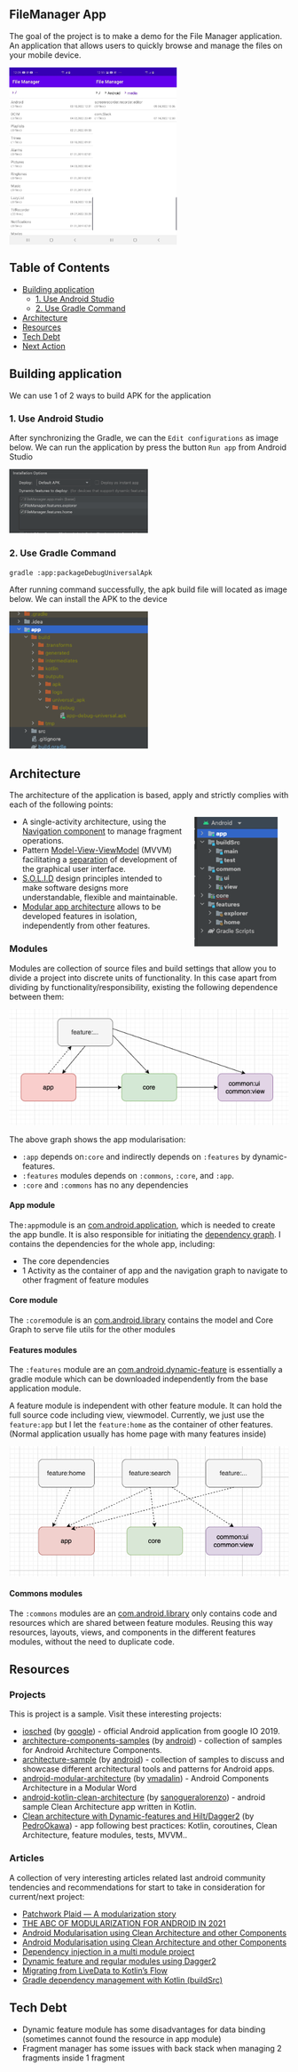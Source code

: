 ## FileManager App

The goal of the project is to make a demo for the File Manager application. An application that allows users to quickly browse and manage the files on your mobile device.

<div style="display:flex;">
<img alt="Screen shot" src="screenshots/list1.jpg" width="30%">
<img alt="Screen shot" src="screenshots/list2.jpg" width="30%">
</div>

## Table of Contents

- [Building application](#building-application)
    - [1. Use Android Studio](#1-use-android-studioa-nameandroid_studioa)
    - [2. Use Gradle Command](#2-use-gradle-commanda-namegradle_commanda)
- [Architecture](#architecture)
- [Resources](#resources)
- [Tech Debt](#tech-debt)
- [Next Action](#next-action)

## Building application

We can use 1 of 2 ways to build APK for the application

### 1. Use Android Studio<a name="android_studio"></a>
After synchronizing the Gradle, we can the `Edit configurations` as image below. We can run the application by press the button `Run app` from Android Studio

<img src="screenshots/build_android_studio.png" width="250" >

### 2. Use Gradle Command<a name="gradle_command"></a>

```
gradle :app:packageDebugUniversalApk
```
After running command successfully, the apk build file will located as image below. We can install the APK to the device

<img src="screenshots/build_gradle.png" width="250">

## Architecture

The architecture of the application is based, apply and strictly complies with each of the following points:

<img src="screenshots/project_structure.png" width="150" align="right" hspace="20">

-   A single-activity architecture, using the [Navigation component](https://developer.android.com/guide/navigation/navigation-getting-started) to manage fragment operations.
-   Pattern [Model-View-ViewModel](https://en.wikipedia.org/wiki/Model%E2%80%93view%E2%80%93viewmodel) (MVVM) facilitating a [separation](https://en.wikipedia.org/wiki/Separation_of_concerns) of development of the graphical user interface.
-   [S.O.L.I.D](https://en.wikipedia.org/wiki/SOLID) design principles intended to make software designs more understandable, flexible and maintainable.
-   [Modular app architecture](https://proandroiddev.com/build-a-modular-android-app-architecture-25342d99de82) allows to be developed features in isolation, independently from other features.

### Modules

Modules are collection of source files and build settings that allow you to divide a project into discrete units of functionality. In this case apart from dividing by functionality/responsibility, existing the following dependence between them:

<p align="center">
 <img src="screenshots/architecture_dependencies.png">
</p>

The above graph shows the app modularisation:
- `:app` depends on`:core` and indirectly depends on `:features` by dynamic-features.
- `:features` modules depends on `:commons`, `:core`, and `:app`.
- `:core` and `:commons` has no any dependencies

#### App module

The`:app`module is an [com.android.application](https://developer.android.com/studio/build/), which is needed to create the app bundle. It is also responsible for initiating the [dependency graph](https://github.com/google/dagger).
I contains the dependencies for the whole app, including: 
- The core dependencies
- 1 Activity as the container of app and the navigation graph to navigate to other fragment of feature modules

#### Core module

The `:core`module is an [com.android.library](https://developer.android.com/studio/projects/android-library) contains the model and Core Graph to serve file utils for the other modules

#### Features modules

The `:features` module are an [com.android.dynamic-feature](https://developer.android.com/studio/projects/dynamic-delivery) is essentially a gradle module which can be downloaded independently from the base application module. 

A feature module is independent with other feature module. It can hold the full source code including view, viewmodel.
Currently, we just use the `feature:app` but I let the `feature:home` as the container of other features. (Normal application usually has home page with many features inside)

<p align="center">
 <img src="screenshots/feature_dependencies.png">
</p>

#### Commons modules

The `:commons` modules are an [com.android.library](https://developer.android.com/studio/projects/android-library) only contains code and resources which are shared between feature modules. Reusing this way resources, layouts, views, and components in the different features modules, without the need to duplicate code.

## Resources

### Projects

This is project is a sample. Visit these interesting projects:

- [iosched](https://github.com/google/iosched) (by [google](https://github.com/google)) - official Android application from google IO 2019.
- [architecture-components-samples](https://github.com/android/architecture-components-samples) (by [android](https://github.com/android)) - collection of samples for Android Architecture Components.
- [architecture-sample](https://github.com/android/architecture-samples) (by [android](https://github.com/android)) - collection of samples to discuss and showcase different architectural tools and patterns for Android apps.
- [android-modular-architecture](https://github.com/vmadalin/android-modular-architecture) (by [vmadalin](https://github.com/vmadalin)) - Android Components Architecture in a Modular Word
- [android-kotlin-clean-architecture](https://github.com/sanogueralorenzo/Android-Kotlin-Clean-Architecture) (by [sanogueralorenzo](https://github.com/sanogueralorenzo)) - android sample Clean Architecture app written in Kotlin.
- [Clean architecture with Dynamic-features and Hilt/Dagger2](https://github.com/PedroOkawa/app-blockchain-mkt) (by [PedroOkawa](https://github.com/PedroOkawa)) - app following best practices: Kotlin, coroutines, Clean Architecture, feature modules, tests, MVVM..

### Articles

A collection of very interesting articles related last android community tendencies and recommendations for start to take in consideration for current/next project:

- [Patchwork Plaid — A modularization story](https://medium.com/androiddevelopers/a-patchwork-plaid-monolith-to-modularized-app-60235d9f212e)
- [THE ABC OF MODULARIZATION FOR ANDROID IN 2021](https://www.droidcon.com/2021/06/28/the-abc-of-modularization-for-android-in-2021/)
- [Android Modularisation using Clean Architecture and other Components](https://princessdharmy.medium.com/android-modularisation-using-clean-architecture-and-other-components-9ee44b061e9f)
- [Android Modularisation using Clean Architecture and other Components](https://princessdharmy.medium.com/android-modularisation-using-clean-architecture-and-other-components-9ee44b061e9f )
- [Dependency injection in a multi module project](https://medium.com/androiddevelopers/dependency-injection-in-a-multi-module-project-1a09511c14b7)
- [Dynamic feature and regular modules using Dagger2](https://blog.q42.nl/dynamic-feature-and-regular-modules-using-dagger2-12a7edcec1ff)
- [Migrating from LiveData to Kotlin’s Flow](https://medium.com/androiddevelopers/migrating-from-livedata-to-kotlins-flow-379292f419fb)
- [Gradle dependency management with Kotlin (buildSrc)](https://proandroiddev.com/better-dependencies-management-using-buildsrc-kotlin-dsl-eda31cdb81bf)

## Tech Debt
- Dynamic feature module has some disadvantages for data binding (sometimes cannot found the resource in app module)
- Fragment manager has some issues with back stack when managing 2 fragments inside 1 fragment
